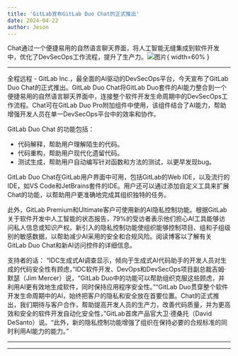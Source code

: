```yaml
---
title: 'GitLab宣布GitLab Duo Chat的正式推出'
date: 2024-04-22
author: Jeson
---
```


Chat通过一个便捷易用的自然语言聊天界面，将人工智能无缝集成到软件开发中，优化了DevSecOps工作流程，提升了生产力。![图片](https://ai-techpark.com/wp-content/uploads/2024/04/GitLab-960x540.jpg){ width=60% }

---
全程远程 - GitLab Inc.，最全面的AI驱动的DevSecOps平台，今天宣布了GitLab Duo Chat的正式推出。GitLab Duo Chat将GitLab Duo套件的AI能力整合到一个便捷易用的自然语言聊天界面中，连接整个软件开发生命周期中的DevSecOps工作流程。Chat可在GitLab Duo Pro附加组件中使用，该组件结合了AI能力，帮助增强开发人员在单一DevSecOps平台中的效率和协作。

GitLab Duo Chat 的功能包括：
- 代码解释，帮助用户理解陌生的代码。
- 代码重构，帮助用户现代化遗留代码。
- 测试生成，帮助用户自动编写针对函数和方法的测试，以更早发现bug。

GitLab Duo Chat在GitLab用户界面中可用，包括GitLab的Web IDE，以及流行的IDE，如VS Code和JetBrains套件的IDE。用户还可以通过添加自定义工具来扩展Chat的功能，以帮助用户更准确地完成其组织独特的任务。

此外，GitLab Premium和Ultimate客户可使用新的AI隐私控制功能。根据GitLab关于软件开发中人工智能的状态报告，79%的受访者表示他们担心AI工具能够访问私人信息或知识产权。新引入的隐私控制功能使组织能够控制项目、组和子组级别的敏感数据，以帮助减少AI采用的安全和合规风险。阅读博客以了解有关GitLab Duo Chat和新AI访问控件的详细信息。

支持者的话：
“IDC生成式AI调查显示，倾向于生成式AI代码助手的开发人员对生成的代码安全性有顾虑，”IDC软件开发、DevOps和DevSecOps项目副总裁吉姆·默瑟（Jim Mercer）说，“GitLab Duo中的功能可以帮助组织克服这些顾虑，并利用AI更有效地生成软件，同时保持应用程序安全性。”“GitLab Duo贯穿整个软件开发生命周期中的AI，始终把客户的隐私和安全放在首要位置。Chat的正式推出，我们期待与客户合作，帮助提高开发人员的生产力，改善代码质量，并为更高效和安全的软件开发自动化安全性，”GitLab首席产品官大卫·德桑托（David DeSanto）说。“此外，新的隐私控制功能增强了组织在保持必要的合规标准的同时利用AI能力的能力。”

---
---
